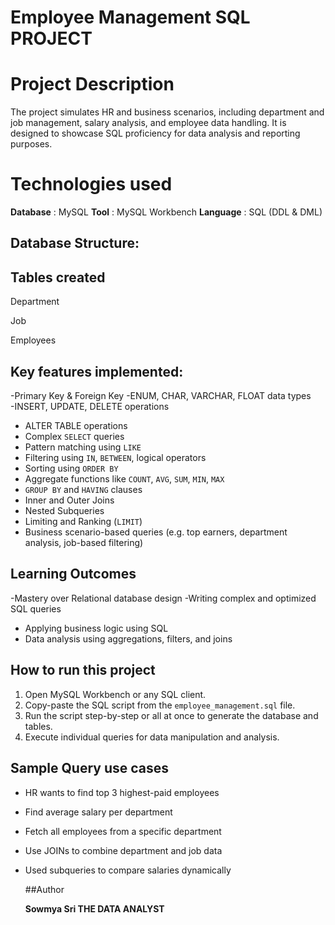 # Employee Management SQL PROJECT
# Project Description
The project simulates HR and business scenarios, including department and job management, salary analysis, and employee data handling. It is designed to showcase SQL proficiency for data analysis and reporting purposes.
# Technologies used
**Database** : MySQL
**Tool** : MySQL Workbench
**Language** : SQL (DDL & DML)

## Database Structure:
## Tables created
Department

Job

Employees

## Key features implemented:
-Primary Key & Foreign Key
-ENUM, CHAR, VARCHAR, FLOAT data types  
 -INSERT, UPDATE, DELETE operations  
- ALTER TABLE operations  
- Complex `SELECT` queries  
- Pattern matching using `LIKE`  
- Filtering using `IN`, `BETWEEN`, logical operators  
- Sorting using `ORDER BY`  
- Aggregate functions like `COUNT`, `AVG`, `SUM`, `MIN`, `MAX`  
- `GROUP BY` and `HAVING` clauses  
- Inner and Outer Joins  
- Nested Subqueries  
- Limiting and Ranking (`LIMIT`)
- Business scenario-based queries (e.g. top earners, department analysis, job-based filtering)

## Learning Outcomes
-Mastery over Relational database design
-Writing complex and optimized SQL queries 
- Applying business logic using SQL
- Data analysis using aggregations, filters, and joins

## How to run this project
1. Open MySQL Workbench or any SQL client.
2. Copy-paste the SQL script from the `employee_management.sql` file.
3. Run the script step-by-step or all at once to generate the database and tables.
4. Execute individual queries for data manipulation and analysis.

## Sample Query use cases
* HR wants to find top 3 highest-paid employees
* Find average salary per department
* Fetch all employees from a specific department
* Use JOINs to combine department and job data
* Used subqueries to compare salaries dynamically

  ##Author
  
  **Sowmya Sri THE DATA ANALYST**
